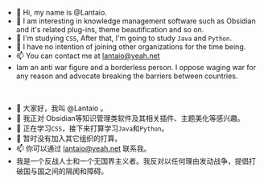 * 👋 Hi, my name is @Lantaio. 
* 👀 I am interesting in knowledge management software such as Obsidian and it's related plug-ins, theme beautification and so on.
* 🌱 I'm studying `CSS`, After that, I'm going to study `Java` and `Python`.
* 💞️ I have no intention of joining other organizations for the time being.
* 📫 You can contact me at lantaio@yeah.net
* Iam an anti war figure and a borderless person. I oppose waging war for any reason and advocate breaking the barriers between countries.
<br />

* 👋 大家好，我叫 @Lantaio 。
* 👀 我正对 Obsidian等知识管理类软件及其相关插件、主题美化等感兴趣。
* 🌱 正在学习`CSS`，接下来打算学习`Java`和`Python`。
* 💞️ 暂时没有加入其它组织的打算。
* 📫 你可以通过 lantaio@yeah.net 联系我。
* 我是一个反战人士和一个无国界主义者。我反对以任何理由发动战争，提倡打破国与国之间的隔阂和障碍。
